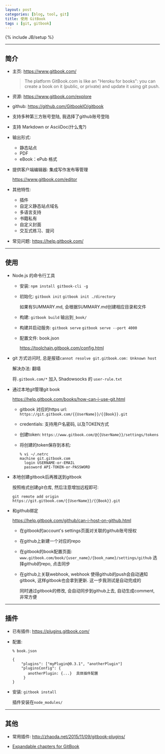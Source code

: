 ```yaml
---
layout: post
categories: [blog, tool, git]
title: 使用 GitBook
tags : [git, gitbook]
---
```

{% include JB/setup %}

---

## 简介

* 主页: <https://www.gitbook.com/>

  > The platform GitBook.com is like an "Heroku for books": you can create a book on it (public, or private) and update it using git push.

* 资源: <https://www.gitbook.com/explore>

* github: <https://github.com/GitbookIO/gitbook>

* 支持多种第三方账号登陆, 我选择了github账号登陆

* 支持  Markdown or AsciiDoc(什么鬼?)

* 输出形式:
  * 静态站点
  * PDF
  * eBook：ePub 格式

* 提供客户端编辑器: 集成写作发布等管理

  <https://www.gitbook.com/editor>

* 其他特性:
  * 插件
  * 自定义静态站点域名
  * 多语言支持
  * 书籍私有
  * 自定义封面
  * 交互式练习、提问

* 常见问题: <https://help.gitbook.com/>


---

## 使用

* Node.js 的命令行工具

  * 安装: `npm install gitbook-cli -g`

  * 初始化: `gitbook init` `gitbook init ./directory`

    如果有SUMMARY.md, 会根据SUMMARY.md创建相应目录和文件

  * 构建: `gitbook build` 输出到`_book/`

  * 构建并启动服务: `gitbook serve` `gitbook serve --port 4000`

  * 配置文件: book.json

    <https://toolchain.gitbook.com/config.html>


* git 方式访问时, 总是报错`cannot resolve git.gitbook.com: Unknown host`

  解决办法: 翻墙

  将`.gitbook.com/*` 加入 Shadowsocks 的 `user-rule.txt`


* 通过本地git管理git book

  <https://help.gitbook.com/books/how-can-i-use-git.html>

  * gitbook 对应的https url: `https://git.gitbook.com/{{UserName}}/{{Book}}.git`

  * credentials: 支持用户名密码, 以及TOKEN方式

  * 创建token: `https://www.gitbook.com/@{{UserName}}/settings/tokens`

  * 将创建的token保存到本机:

    ```
    % vi ~/.netrc
    machine git.gitbook.com
      login USERNAME-or-EMAIL
      password API-TOKEN-or-PASSWORD
    ```

* 本地创建gitbook后再推送到gitbook

  按照格式创建git仓库, 然后注意增加远程即可:

  `git remote add origin https://git.gitbook.com/{{UserName}}/{{Book}}.git`

* 和github绑定

  <https://help.gitbook.com/github/can-i-host-on-github.html>

  * 在gitbook的account's settings页面对关联的github账号授权
  * 在github上新建一个对应的repo
  * 在gitbook的book配置页面: `www.gitbook.com/book/{user_name}/{book_name}/settings/github` 选择github的repo, 点击同步
  * 在github上关联webhook, webhook 使得github的push会自动通知gitbook, 这样gitbook也会拿到更新. 这一步我测试是自动完成的

    同时通过gitbook的修改, 会自动同步到github上去, 自动生成comment, 非常方便

---

## 插件

* 已有插件: <https://plugins.gitbook.com/>

* 配置:

  ```
  % book.json

  {
      "plugins": ["myPlugin@0.3.1", "anotherPlugin"]
      "pluginsConfig": {
         anotherPlugin: {...}  具体插件配置
       }
  }
  ```

* 安装: `gitbook install`

  插件安装在`node_modules/`

---

## 其他

* 常用插件: <http://zhaoda.net/2015/11/09/gitbook-plugins/>

* [Expandable chapters for GitBook](https://plugins.gitbook.com/plugin/expandable-chapters)
